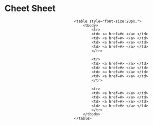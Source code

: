 # Cheet Sheet

									<table style="font-size:20px;">
										<tbody>
											<tr>
											<td> <a href=#> </a> </td>
											<td> <a href=#> </a> </td>
											<td> <a href=#> </a> </td>
											<td> <a href=#> </a> </td>
											</tr>

	  										<tr>
											<td> <a href=#> </a> </td>
											<td> <a href=#> </a> </td>
											<td> <a href=#> </a> </td>
											<td> <a href=#> </a> </td>
											</tr>

											<tr>
											<td> <a href=#> </a> </td>
											<td> <a href=#> </a> </td>
											<td> <a href=#> </a> </td>
											<td> <a href=#> </a> </td>
											</tr>
										</tbody>
									</table>
